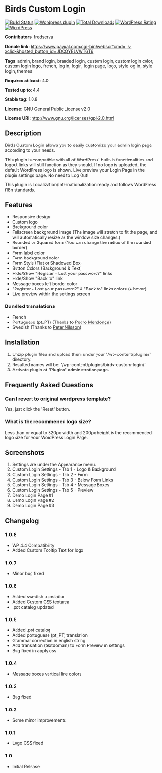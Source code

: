 # Birds Custom Login #

[![Build Status](https://travis-ci.org/fredserva/birds-custom-login.svg?branch=master)](https://travis-ci.org/fredserva/birds-custom-login)
[![Wordpress plugin](http://img.shields.io/wordpress/plugin/v/birds-custom-login.svg)](https://wordpress.org/plugins/birds-custom-login/)
[![Total Downloads](https://img.shields.io/wordpress/plugin/dt/birds-custom-login.svg)](http://wordpress.org/plugins/birds-custom-login/)
[![WordPress Rating](https://img.shields.io/wordpress/plugin/r/birds-custom-login.svg)](http://wordpress.org/plugins/birds-custom-login/)
[![WordPress](https://img.shields.io/wordpress/v/birds-custom-login.svg)](http://wordpress.org/plugins/birds-custom-login/)

**Contributors**: fredserva

**Donate link**: https://www.paypal.com/cgi-bin/webscr?cmd=_s-xclick&hosted_button_id=JDCQYELVWT6T6

**Tags**: admin, brand login, branded login, custom login, custom login color, custom login logo, french, log in, login, login page, logo, style log in, style login, themes

**Requires at least**: 4.0

**Tested up to**: 4.4

**Stable tag**: 1.0.8

**License**: GNU General Public License v2.0

**License URI**: http://www.gnu.org/licenses/gpl-2.0.html


## Description ##

Birds Custom Login allows you to easily customize your admin login page according to your needs.

This plugin is compatible with all of WordPress' built-in functionalities and logout links will still function as they should.
If no logo is uploaded, the default WordPress logo is shown.
Live preview your Login Page in the plugin settings page. No need to Log Out!

This plugin is Localization/Internationalization ready and follows WordPress i18n standards.


## Features ##
* Responsive design
* Custom logo
* Background color
* Fullscreen background image (The image will stretch to fit the page, and will automatically resize as the window size changes.)
* Rounded or Squared form (You can change the radius of the rounded border)
* Form label color
* Form background color
* Form Style (Flat or Shadowed Box)
* Button Colors (Background & Text)
* Hide/Show "Register - Lost your password?" links
* Hide/Show "Back to" link
* Message boxes left border color
* "Register - Lost your password?" & "Back to" links colors (+ hover)
* Live preview within the settings screen

### Bundled translations ###
* French
* Portuguese (pt_PT) (Thanks to <a href="https://github.com/pedro-mendonca" target="_blank">Pedro Mendonça</a>)
* Swedish (Thanks to <a href="http://www.wpdailythemes.com/" target="_blank">Peter Nilsson</a>)

## Installation ##

1. Unzip plugin files and upload them under your '/wp-content/plugins/' directory.
2. Resulted names will be: '/wp-content/plugins/birds-custom-login/'
3. Activate plugin at "Plugins" administration page.


## Frequently Asked Questions ##

### Can I revert to original wordpress template? ###

Yes, just click the 'Reset' button.

### What is the recommened logo size? ###

Less than or equal to 320px width and 200px height is the recommended logo size for your WordPress Login Page.


## Screenshots ##

1. Settings are under the Appearance menu.
2. Custom Login Settings - Tab 1 - Logo & Background
3. Custom Login Settings - Tab 2 - Form
4. Custom Login Settings - Tab 3 - Below Form Links
5. Custom Login Settings - Tab 4 - Message Boxes
6. Custom Login Settings - Tab 5 - Preview
7. Demo Login Page #1
8. Demo Login Page #2
9. Demo Login Page #3

## Changelog ##

### 1.0.8 ###
* WP 4.4 Compatibility
* Added Custom Tooltip Text for logo

### 1.0.7 ###
* Minor bug fixed

### 1.0.6 ###
* Added swedish translation
* Added Custom CSS textarea
* .pot catalog updated

### 1.0.5 ###
* Added .pot catalog
* Added portuguese (pt_PT) translation
* Grammar correction in english string
* Add translation (textdomain) to Form Preview in settings
* Bug fixed in apply css

### 1.0.4 ###
* Message boxes vertical line colors

### 1.0.3 ###
* Bug fixed

### 1.0.2 ###
* Some minor improvements

### 1.0.1 ###
* Logo CSS fixed

### 1.0 ###
* Initial Release
